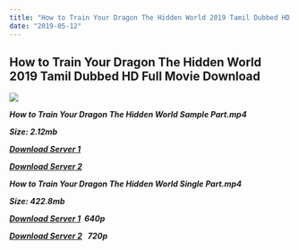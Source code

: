 ```yaml
---
title: "How to Train Your Dragon The Hidden World 2019 Tamil Dubbed HD Full Movie Download How to Train Your Dragon The Hidden World Tamil Dubbed HD Movie Download"
date: "2019-05-12"
---
```


## How to Train Your Dragon The Hidden World 2019 Tamil Dubbed HD Full Movie Download 

![](https://images.moviebuff.com/62eed33d-fc8e-44bb-9091-8424e1a1e9f9?w=1000)

**_How to Train Your Dragon The Hidden World Sample Part.mp4_**

**_Size: 2.12mb_**

**_[Download Server 1](http://b8.wetransfer.vip/files/Tamil{3e481fa13b96e298813a968d76478a0dd6887383e8276579d75a86ec60557583}20Dubbed{3e481fa13b96e298813a968d76478a0dd6887383e8276579d75a86ec60557583}20Movies/Tamil{3e481fa13b96e298813a968d76478a0dd6887383e8276579d75a86ec60557583}202019{3e481fa13b96e298813a968d76478a0dd6887383e8276579d75a86ec60557583}20Dubbed{3e481fa13b96e298813a968d76478a0dd6887383e8276579d75a86ec60557583}20Movies/How{3e481fa13b96e298813a968d76478a0dd6887383e8276579d75a86ec60557583}20to{3e481fa13b96e298813a968d76478a0dd6887383e8276579d75a86ec60557583}20Train{3e481fa13b96e298813a968d76478a0dd6887383e8276579d75a86ec60557583}20Your{3e481fa13b96e298813a968d76478a0dd6887383e8276579d75a86ec60557583}20Dragon{3e481fa13b96e298813a968d76478a0dd6887383e8276579d75a86ec60557583}20The{3e481fa13b96e298813a968d76478a0dd6887383e8276579d75a86ec60557583}20Hidden{3e481fa13b96e298813a968d76478a0dd6887383e8276579d75a86ec60557583}20World{3e481fa13b96e298813a968d76478a0dd6887383e8276579d75a86ec60557583}20(2019)/How{3e481fa13b96e298813a968d76478a0dd6887383e8276579d75a86ec60557583}20to{3e481fa13b96e298813a968d76478a0dd6887383e8276579d75a86ec60557583}20Train{3e481fa13b96e298813a968d76478a0dd6887383e8276579d75a86ec60557583}20Your{3e481fa13b96e298813a968d76478a0dd6887383e8276579d75a86ec60557583}20Dragon{3e481fa13b96e298813a968d76478a0dd6887383e8276579d75a86ec60557583}20The{3e481fa13b96e298813a968d76478a0dd6887383e8276579d75a86ec60557583}20Hidden{3e481fa13b96e298813a968d76478a0dd6887383e8276579d75a86ec60557583}20World{3e481fa13b96e298813a968d76478a0dd6887383e8276579d75a86ec60557583}20(2019){3e481fa13b96e298813a968d76478a0dd6887383e8276579d75a86ec60557583}20Proper{3e481fa13b96e298813a968d76478a0dd6887383e8276579d75a86ec60557583}20HDRip/How{3e481fa13b96e298813a968d76478a0dd6887383e8276579d75a86ec60557583}20to{3e481fa13b96e298813a968d76478a0dd6887383e8276579d75a86ec60557583}20Train{3e481fa13b96e298813a968d76478a0dd6887383e8276579d75a86ec60557583}20Your{3e481fa13b96e298813a968d76478a0dd6887383e8276579d75a86ec60557583}20Dragon{3e481fa13b96e298813a968d76478a0dd6887383e8276579d75a86ec60557583}20The{3e481fa13b96e298813a968d76478a0dd6887383e8276579d75a86ec60557583}20Hidden{3e481fa13b96e298813a968d76478a0dd6887383e8276579d75a86ec60557583}20World{3e481fa13b96e298813a968d76478a0dd6887383e8276579d75a86ec60557583}20(2019){3e481fa13b96e298813a968d76478a0dd6887383e8276579d75a86ec60557583}20Sample{3e481fa13b96e298813a968d76478a0dd6887383e8276579d75a86ec60557583}20(640x360).mp4)_**

**_[Download Server 2](http://b8.wetransfer.vip/files/Tamil{3e481fa13b96e298813a968d76478a0dd6887383e8276579d75a86ec60557583}20Dubbed{3e481fa13b96e298813a968d76478a0dd6887383e8276579d75a86ec60557583}20Movies/Tamil{3e481fa13b96e298813a968d76478a0dd6887383e8276579d75a86ec60557583}202019{3e481fa13b96e298813a968d76478a0dd6887383e8276579d75a86ec60557583}20Dubbed{3e481fa13b96e298813a968d76478a0dd6887383e8276579d75a86ec60557583}20Movies/How{3e481fa13b96e298813a968d76478a0dd6887383e8276579d75a86ec60557583}20to{3e481fa13b96e298813a968d76478a0dd6887383e8276579d75a86ec60557583}20Train{3e481fa13b96e298813a968d76478a0dd6887383e8276579d75a86ec60557583}20Your{3e481fa13b96e298813a968d76478a0dd6887383e8276579d75a86ec60557583}20Dragon{3e481fa13b96e298813a968d76478a0dd6887383e8276579d75a86ec60557583}20The{3e481fa13b96e298813a968d76478a0dd6887383e8276579d75a86ec60557583}20Hidden{3e481fa13b96e298813a968d76478a0dd6887383e8276579d75a86ec60557583}20World{3e481fa13b96e298813a968d76478a0dd6887383e8276579d75a86ec60557583}20(2019)/How{3e481fa13b96e298813a968d76478a0dd6887383e8276579d75a86ec60557583}20to{3e481fa13b96e298813a968d76478a0dd6887383e8276579d75a86ec60557583}20Train{3e481fa13b96e298813a968d76478a0dd6887383e8276579d75a86ec60557583}20Your{3e481fa13b96e298813a968d76478a0dd6887383e8276579d75a86ec60557583}20Dragon{3e481fa13b96e298813a968d76478a0dd6887383e8276579d75a86ec60557583}20The{3e481fa13b96e298813a968d76478a0dd6887383e8276579d75a86ec60557583}20Hidden{3e481fa13b96e298813a968d76478a0dd6887383e8276579d75a86ec60557583}20World{3e481fa13b96e298813a968d76478a0dd6887383e8276579d75a86ec60557583}20(2019){3e481fa13b96e298813a968d76478a0dd6887383e8276579d75a86ec60557583}20Proper{3e481fa13b96e298813a968d76478a0dd6887383e8276579d75a86ec60557583}20HDRip/How{3e481fa13b96e298813a968d76478a0dd6887383e8276579d75a86ec60557583}20to{3e481fa13b96e298813a968d76478a0dd6887383e8276579d75a86ec60557583}20Train{3e481fa13b96e298813a968d76478a0dd6887383e8276579d75a86ec60557583}20Your{3e481fa13b96e298813a968d76478a0dd6887383e8276579d75a86ec60557583}20Dragon{3e481fa13b96e298813a968d76478a0dd6887383e8276579d75a86ec60557583}20The{3e481fa13b96e298813a968d76478a0dd6887383e8276579d75a86ec60557583}20Hidden{3e481fa13b96e298813a968d76478a0dd6887383e8276579d75a86ec60557583}20World{3e481fa13b96e298813a968d76478a0dd6887383e8276579d75a86ec60557583}20(2019){3e481fa13b96e298813a968d76478a0dd6887383e8276579d75a86ec60557583}20Sample{3e481fa13b96e298813a968d76478a0dd6887383e8276579d75a86ec60557583}20(640x360).mp4)_**

**_How to Train Your Dragon The Hidden World Single Part.mp4_**

**_Size: 422.8mb_**

**_[Download Server 1](http://d6.uptofiles.site//files/Tamil{3e481fa13b96e298813a968d76478a0dd6887383e8276579d75a86ec60557583}20Dubbed{3e481fa13b96e298813a968d76478a0dd6887383e8276579d75a86ec60557583}20Movies/How{3e481fa13b96e298813a968d76478a0dd6887383e8276579d75a86ec60557583}20to{3e481fa13b96e298813a968d76478a0dd6887383e8276579d75a86ec60557583}20Train{3e481fa13b96e298813a968d76478a0dd6887383e8276579d75a86ec60557583}20Your{3e481fa13b96e298813a968d76478a0dd6887383e8276579d75a86ec60557583}20Dragon{3e481fa13b96e298813a968d76478a0dd6887383e8276579d75a86ec60557583}20The{3e481fa13b96e298813a968d76478a0dd6887383e8276579d75a86ec60557583}20Hidden{3e481fa13b96e298813a968d76478a0dd6887383e8276579d75a86ec60557583}20World{3e481fa13b96e298813a968d76478a0dd6887383e8276579d75a86ec60557583}20(2019)/The{3e481fa13b96e298813a968d76478a0dd6887383e8276579d75a86ec60557583}20Hidden{3e481fa13b96e298813a968d76478a0dd6887383e8276579d75a86ec60557583}20World{3e481fa13b96e298813a968d76478a0dd6887383e8276579d75a86ec60557583}20(640x360)/The{3e481fa13b96e298813a968d76478a0dd6887383e8276579d75a86ec60557583}20Hidden{3e481fa13b96e298813a968d76478a0dd6887383e8276579d75a86ec60557583}20World{3e481fa13b96e298813a968d76478a0dd6887383e8276579d75a86ec60557583}20HD.mp4)  640p_**

**_[Download Server 2](https://drive.google.com/file/d/12AbcWvoYarXfDiZJd92LU5hj35oZHNfd/view)   720p_**
